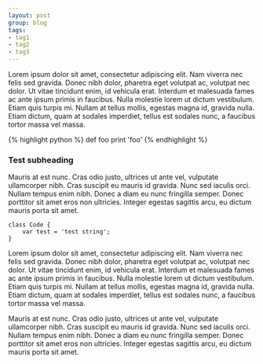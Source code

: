 ```yaml
---
layout: post
group: blog
tags:
- tag1
- tag2
- tag3
---
```


Lorem ipsum dolor sit amet, consectetur adipiscing elit. Nam viverra nec felis sed gravida. Donec nibh dolor, pharetra eget volutpat ac, volutpat nec dolor. Ut vitae tincidunt enim, id vehicula erat. Interdum et malesuada fames ac ante ipsum primis in faucibus. Nulla molestie lorem ut dictum vestibulum. Etiam quis turpis mi. Nullam at tellus mollis, egestas magna id, gravida nulla. Etiam dictum, quam at sodales imperdiet, tellus est sodales nunc, a faucibus tortor massa vel massa.

{% highlight python %}
def foo
    print 'foo'
{% endhighlight %}

### Test subheading

Mauris at est nunc. Cras odio justo, ultrices ut ante vel, vulputate ullamcorper nibh. Cras suscipit eu mauris id gravida. Nunc sed iaculis orci. Nullam tempus enim nibh. Donec a diam eu nunc fringilla semper. Donec porttitor sit amet eros non ultricies. Integer egestas sagittis arcu, eu dictum mauris porta sit amet.

    class Code {
        var test = 'test string';
    }


Lorem ipsum dolor sit amet, consectetur adipiscing elit. Nam viverra nec felis sed gravida. Donec nibh dolor, pharetra eget volutpat ac, volutpat nec dolor. Ut vitae tincidunt enim, id vehicula erat. Interdum et malesuada fames ac ante ipsum primis in faucibus. Nulla molestie lorem ut dictum vestibulum. Etiam quis turpis mi. Nullam at tellus mollis, egestas magna id, gravida nulla. Etiam dictum, quam at sodales imperdiet, tellus est sodales nunc, a faucibus tortor massa vel massa.

Mauris at est nunc. Cras odio justo, ultrices ut ante vel, vulputate ullamcorper nibh. Cras suscipit eu mauris id gravida. Nunc sed iaculis orci. Nullam tempus enim nibh. Donec a diam eu nunc fringilla semper. Donec porttitor sit amet eros non ultricies. Integer egestas sagittis arcu, eu dictum mauris porta sit amet.
